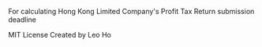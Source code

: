 For calculating Hong Kong Limited Company's Profit Tax Return submission deadline

MIT License
Created by Leo Ho
